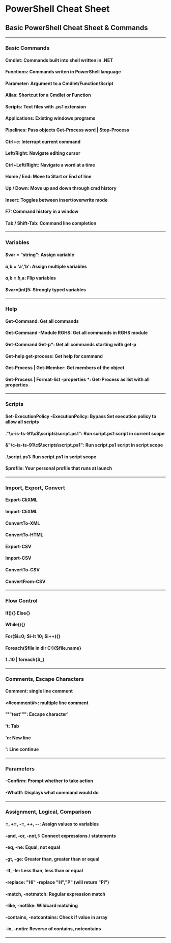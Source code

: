 # PowerShell Cheat Sheet

## Basic PowerShell Cheat Sheet & Commands
---
### Basic Commands
#### Cmdlet: Commands built into shell written in .NET
#### Functions: Commands writen in PowerShell language
#### Parameter: Argument to a Cmdlet/Function/Script
#### Alias: Shortcut for a Cmdlet or Function
#### Scripts: Text files with .ps1 extension
#### Applications: Existing windows programs
#### Pipelines: Pass objects Get-Process word | Stop-Process
#### Ctrl+c: Interrupt current command
#### Left/Right: Navigate editing cursor
#### Ctrl+Left/Right: Navigate a word at a time
#### Home / End: Move to Start or End of line
#### Up / Down: Move up and down through cmd history
#### Insert: Toggles between insert/overwrite mode
#### F7: Command history in a window
#### Tab / Shift-Tab: Command line completion
---
### Variables
#### $var = "string": Assign variable
#### $a,$b = 'a','b': Assign multiple variables
#### $a,$b = $b,$a: Flip variables
#### $var=[int]5: Strongly typed variables
----
### Help
#### Get-Command: Get all commands
#### Get-Command -Module RGHS: Get all commands in RGHS module
#### Get-Command Get-p*: Get all commands starting with get-p
#### Get-help get-process: Get help for command
#### Get-Process | Get-Member: Get members of the object
#### Get-Process | Format-list -properties *: Get-Process as list with all properties
----
### Scripts
#### Set-ExecutionPolicy -ExecutionPolicy: Bypass Set execution policy to allow all scripts
#### ."\\c-is-ts-91\c$\scripts\script.ps1": Run script.ps1 script in current scope
#### &"\\c-is-ts-91\c$\scripts\script.ps1": Run script.ps1 script in script scope
#### .\script.ps1: Run script.ps1 in script scope
#### $profile: Your personal profile that runs at launch
----
### Import, Export, Convert
#### Export-CliXML
#### Import-CliXML
#### ConvertTo-XML
#### ConvertTo-HTML
#### Export-CSV
#### Import-CSV
#### ConvertTo-CSV
#### ConvertFrom-CSV
----
### Flow Control
#### If(){} Else{}
#### While(){}
#### For($i=0; $i-lt 10; $i++){}
#### Foreach($file in dir C:\){$file.name}
#### 1..10 | foreach{$_}
----
### Comments, Escape Characters
#### Comment: single line comment
#### <#comment#>: multiple line comment
#### "'"test'"": Escape character'
#### 't: Tab
#### 'n: New line
#### ': Line continue
----
### Parameters
#### -Confirm: Prompt whether to take action
#### -WhatIf: Displays what command would do
----
### Assignment, Logical, Comparison
#### =, +=, -=, ++, --: Assign values to variables
#### -and, -or, -not,!: Connect expressions / statements
#### -eq, -ne: Equal, not equal
#### -gt, -ge: Greater than, greater than or equal
#### -lt, -le: Less than, less than or equal
#### -replace: "Hi" -replace "H","P" (will return "Pi")
#### -match, -notmatch: Regular expression match
#### -like, -notlike: Wildcard matching
#### -contains, -notcontains: Check if value in array
#### -in, -notin: Reverse of contains, notcontains
----
